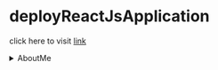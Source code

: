 # deployReactJsApplication

click here to visit [link](https://akshanshchauhan.github.io/deployReactJsApplication/)

<details><summary>AboutMe</summary>
<p>

#### Akshansh Chauhan
 <img src="https://avatars.githubusercontent.com/u/92544823?s=400&u=da8a989c09b24996987596bda0f6c22151615937&v=4" width="200" height="200">
 Age 21
 <img src="https://static.toiimg.com/photo/77995321.cms" width="48"> **I am Form Uttarakhand**
</p>
</details>
